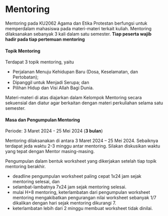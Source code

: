 
# Mentoring

Mentoring pada KU2062 Agama dan Etika Protestan berfungsi untuk memperdalam mahasiswa pada materi-materi terkait kuliah. Mentoring dilaksanakan sebanyak 3 kali dalam satu semester. **Tiap peserta wajib hadir pada tiap pertemuan mentoring**

#### Topik Mentoring

Terdapat 3 topik mentoring, yaitu 
- Perjalanan Menuju Kehidupan Baru (Dosa, Keselamatan, dan Pertobatan); 
- Dipanggil untuk Menjadi Serupa; dan 
- Pilihan Hidup dan Visi Allah Bagi Dunia. 

Materi-materi di atas diajarkan dalam Kelompok Mentoring secara sekuensial dan diatur agar berkaitan dengan materi perkuliahan selama satu semester.

#### Masa dan Pengumpulan Mentoring

Periode: 3 Maret 2024 - 25 Mei 2024 (**3 bulan**)

Mentoring dilaksanakan di antara 3 Maret 2024 – 25 Mei 2024. Sebaiknya terdapat jeda waktu 2-3 minggu antar mentoring. Silakan diskusikan waktu yang tepat dengan Mentor masing-masing.

Pengumpulan dalam bentuk worksheet yang dikerjakan setelah tiap topik mentoring berakhir. 
- deadline pengumpulan worksheet paling cepat 1x24 jam sejak mentoring selesai, dan 
- selambat-lambatnya 7x24 jam sejak mentoring selesai. 
- mulai H+8 mentoring, keterlambatan dari pengumpulan worksheet mentoring mengakibatkan pengurangan nilai worksheet sebanyak 1/7 dikalikan dengan hari sejak mentoring dikurangi 7.
- keterlambatan lebih dari 2 minggu membuat worksheet tidak dinilai.
